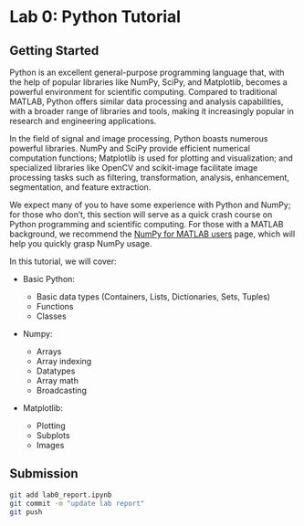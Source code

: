 # Lab 0: Python Tutorial

## Getting Started
Python is an excellent general-purpose programming language that, with the help of popular libraries like NumPy, SciPy, and Matplotlib, becomes a powerful environment for scientific computing. Compared to traditional MATLAB, Python offers similar data processing and analysis capabilities, with a broader range of libraries and tools, making it increasingly popular in research and engineering applications.

In the field of signal and image processing, Python boasts numerous powerful libraries. NumPy and SciPy provide efficient numerical computation functions; Matplotlib is used for plotting and visualization; and specialized libraries like OpenCV and scikit-image facilitate image processing tasks such as filtering, transformation, analysis, enhancement, segmentation, and feature extraction.

We expect many of you to have some experience with Python and NumPy; for those who don’t, this section will serve as a quick crash course on Python programming and scientific computing. For those with a MATLAB background, we recommend the [NumPy for MATLAB users](https://numpy.org/doc/stable/user/numpy-for-matlab-users.html) page, which will help you quickly grasp NumPy usage.

In this tutorial, we will cover:

- Basic Python:
  - Basic data types (Containers, Lists, Dictionaries, Sets, Tuples)
  - Functions
  - Classes

- Numpy:
  - Arrays
  - Array indexing
  - Datatypes
  - Array math
  - Broadcasting

- Matplotlib:
  - Plotting
  - Subplots
  - Images

## Submission
```sh
git add lab0_report.ipynb
git commit -m "update lab report"
git push


